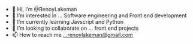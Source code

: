 - 👋 Hi, I’m @RenoyLakeman
- 👀 I’m interested in ... Software engineering and Front end development 
- 🌱 I’m currently learning Javscript and Python  
- 💞️ I’m looking to collaborate on ... front end projects 
- 📫 How to reach me ...renoylakeman@gmail.com

<!---
RenoyLakeman/RenoyLakeman is a ✨ special ✨ repository because its `README.md` (this file) appears on your GitHub profile.
You can click the Preview link to take a look at your changes.
--->
